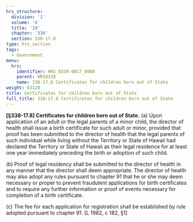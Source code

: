 ```yaml
---
hrs_structure:
  division: '1'
  volume: '6'
  title: '19'
  chapter: '338'
  section: 338-17.8
type: hrs_section
tags:
  - Government
menu:
  hrs:
    identifier: HRS_0338-0017_0008
    parent: HRS0338
    name: 338-17.8 Certificates for children born out of State
weight: 63120
title: Certificates for children born out of State
full_title: 338-17.8 Certificates for children born out of State
---
```

**[§338-17.8] Certificates for children born out of State.** (a) Upon application of an adult or the legal parents of a minor child, the director of health shall issue a birth certificate for such adult or minor, provided that proof has been submitted to the director of health that the legal parents of such individual while living without the Territory or State of Hawaii had declared the Territory or State of Hawaii as their legal residence for at least one year immediately preceding the birth or adoption of such child.

(b) Proof of legal residency shall be submitted to the director of health in any manner that the director shall deem appropriate. The director of health may also adopt any rules pursuant to chapter 91 that he or she may deem necessary or proper to prevent fraudulent applications for birth certificates and to require any further information or proof of events necessary for completion of a birth certificate.

(c) The fee for each application for registration shall be established by rule adopted pursuant to chapter 91\. [L 1982, c 182, §1]